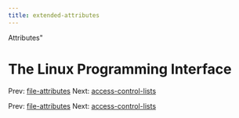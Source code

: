 ```yaml
---
title: extended-attributes
---
```


Attributes"

# The Linux Programming Interface

Prev: [file-attributes](file-attributes.md) Next:
[access-control-lists](access-control-lists.md)

Prev: [file-attributes](file-attributes.md) Next:
[access-control-lists](access-control-lists.md)
